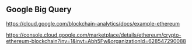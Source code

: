 ## Google Big Query

<https://cloud.google.com/blockchain-analytics/docs/example-ethereum>

<https://console.cloud.google.com/marketplace/details/ethereum/crypto-ethereum-blockchain?inv=1&invt=Abh5Fw&organizationId=628547290088>
